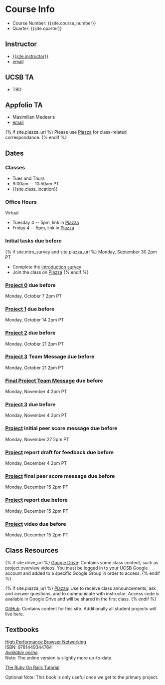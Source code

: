 # Course Info

- Course Number: {{site.course_number}}
- Quarter: {{site.quarter}}

## Instructor

- [{{site.instructor}}]({{site.instructor_url}})
- [email](mailto:{{site.instructor_email}})

## UCSB TA

- TBD

## Appfolio TA

- Maximilian Medearis
- [email](mailto:maximilian.medearis@appfolio.com)

{% if site.piazza_url %}
Please use [Piazza]({{site.piazza_url}}) for class-related correspondance.
{% endif %}

## Dates

### Classes

- Tues and Thurs
- 9:00am -- 10:50am PT
- {{site.class_location}}

### Office Hours

<!-- - TBD

In-person

- Tuesday 8am -- 9am, Phelps 3526
- Thursday 8am -- 9am, Phelps 3526 -->

Virtual

- Tuesday 4 -- 5pm, link in [Piazza]({{site.piazza_url}})
- Friday 4 -- 5pm, link in [Piazza]({{site.piazza_url}})

### Initial tasks due before

{% if site.intro_survey and site.piazza_url %}
Monday, September 30 2pm PT

- Complete the [introduction survey]({{site.intro_survey}})
- Join the class on [Piazza]({{site.piazza_url}})
{% endif %}
<!-- - Enroll in [AWS Educate](https://www.awseducate.com/Registration?apptype=student&courseview=true) -->

### [Project 0](/project0/) due before

Monday, October 7 2pm PT

### [Project 1](/project1/) due before

Monday, October 14 2pm PT

### [Project 2](/project2/) due before

Monday, October 21 2pm PT

### [Project 3](/project3/) Team Message due before

Monday, October 21 2pm PT

### [Final Project Team Message](/project) due before

Monday, November 4 2pm PT

### [Project 3](/project3/) due before

Monday, November 4 2pm PT

### [Project](/project/#proposal) initial peer score message due before

Monday, November 27 2pm PT

### [Project](/project/#report) report draft for feedback due before

Monday, December 4 2pm PT

### [Project](/project/#proposal) final peer score message due before

Monday, December 15 2pm PT

### [Project](/project/#report) report due before

Monday, December 15 2pm PT

### [Project](/project/#video) video due before

Monday, December 15 2pm PT

## Class Resources

{% if site.drive_url %}
[Google Drive]({{site.drive_url}}): Contains some class content, such as
project overview videos. You must be logged in to your UCSB Google account and
added to a specific Google Group in order to access.
{% endif %}

{% if site.piazza_url %}
[Piazza]({{site.piazza_url}}): Use to receive class announcements, ask and
answer questions, and to communicate with instructor. Access code is available
in Google Drive and will be shared in the first class.
{% endif %}

[GitHub](https://github.com/{{site.github_username}}): Contains content for
this site. Additionally all student projects will live here.

## Textbooks

[High Performance Browser Networking](https://www.amazon.com/High-Performance-Browser-Networking-performance/dp/1449344763)  
ISBN: 9781449344764  
_[Available online](https://hpbn.co/)._  
Note: The online version is slightly more up-to-date.

[The Ruby On Rails Tutorial](https://www.railstutorial.org/book)  
<!-- _[Complete 3rd edition available online](https://3rd-edition.railstutorial.org/book)_   -->
Optional
Note: This book is only useful once we get to the primary project.
